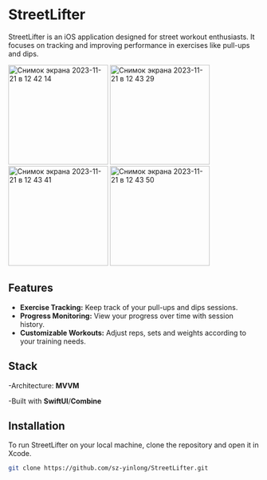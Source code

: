 
# StreetLifter

StreetLifter is an iOS application designed for street workout enthusiasts. It focuses on tracking and improving performance in exercises like pull-ups and dips.

<img width="200" alt="Снимок экрана 2023-11-21 в 12 42 14" src="https://github.com/sz-yinlong/StreetLifter/assets/120241674/0581fc69-d026-4f39-acea-422d14b7d834">
<img width="200" alt="Снимок экрана 2023-11-21 в 12 43 29" src="https://github.com/sz-yinlong/StreetLifter/assets/120241674/160a5a3e-cf12-4e7d-9bb6-92243d04d9e7">
<img width="200" alt="Снимок экрана 2023-11-21 в 12 43 41" src="https://github.com/sz-yinlong/StreetLifter/assets/120241674/d9e56c37-f1d8-4535-a00d-08949282c5fe">
<img width="200" alt="Снимок экрана 2023-11-21 в 12 43 50" src="https://github.com/sz-yinlong/StreetLifter/assets/120241674/035ac28f-cb24-4341-8843-7b08584e4bb7">

## Features

- **Exercise Tracking:** Keep track of your pull-ups and dips sessions.
- **Progress Monitoring:** View your progress over time with session history.
- **Customizable Workouts:** Adjust reps, sets and weights according to your training needs.

## Stack 
-Architecture: **MVVM**

-Built with **SwiftUI**/**Combine**

## Installation

To run StreetLifter on your local machine, clone the repository and open it in Xcode.

```bash
git clone https://github.com/sz-yinlong/StreetLifter.git

